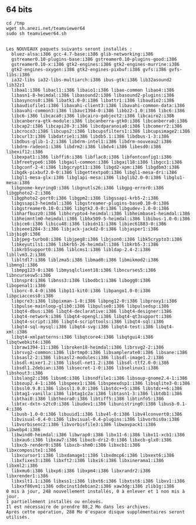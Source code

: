 64 bits
-------
    cd /tmp
    wget sh.anezi.net/teamviewer64
    sudo sh teamviewer64.sh


    Les NOUVEAUX paquets suivants seront installés :
      bluez-alsa:i386 gcc-4.7-base:i386 glib-networking:i386
      gstreamer0.10-plugins-base:i386 gstreamer0.10-plugins-good:i386
      gstreamer0.10-x:i386 gtk2-engines:i386 gtk2-engines-murrine:i386
      gtk2-engines-oxygen:i386 gtk2-engines-pixbuf:i386 gvfs:i386 gvfs-libs:i386
      ia32-libs ia32-libs-multiarch:i386 ibus-gtk:i386 lib32asound2 lib32z1
      libaa1:i386 libacl1:i386 libaio1:i386 libao-common libao4:i386
      libasn1-8-heimdal:i386 libasound2:i386 libasound2-plugins:i386
      libasyncns0:i386 libatk1.0-0:i386 libattr1:i386 libaudio2:i386
      libaudiofile1:i386 libavahi-client3:i386 libavahi-common-data:i386
      libavahi-common3:i386 libavc1394-0:i386 libbz2-1.0:i386 libc6:i386
      libc6-i386 libcaca0:i386 libcairo-gobject2:i386 libcairo2:i386
      libcanberra-gtk-module:i386 libcanberra-gtk0:i386 libcanberra0:i386
      libcap2:i386 libcapi20-3:i386 libcdparanoia0:i386 libcomerr2:i386
      libcroco3:i386 libcups2:i386 libcupsfilters1:i386 libcupsimage2:i386
      libcurl3:i386 libdatrie1:i386 libdb5.1:i386 libdbus-1-3:i386
      libdbus-glib-1-2:i386 libdrm-intel1:i386 libdrm-nouveau2:i386
      libdrm-radeon1:i386 libdrm2:i386 libdv4:i386 libesd0:i386 libexif12:i386
      libexpat1:i386 libffi6:i386 libflac8:i386 libfontconfig1:i386
      libfreetype6:i386 libgail-common:i386 libgail18:i386 libgcc1:i386
      libgconf-2-4:i386 libgcrypt11:i386 libgd2-xpm:i386 libgdbm3:i386
      libgdk-pixbuf2.0-0:i386 libgettextpo0:i386 libgl1-mesa-dri:i386
      libgl1-mesa-glx:i386 libglapi-mesa:i386 libglib2.0-0:i386 libglu1-mesa:i386
      libgnome-keyring0:i386 libgnutls26:i386 libgpg-error0:i386 libgphoto2-2:i386
      libgphoto2-port0:i386 libgpm2:i386 libgssapi-krb5-2:i386
      libgssapi3-heimdal:i386 libgstreamer-plugins-base0.10-0:i386
      libgstreamer0.10-0:i386 libgtk2.0-0:i386 libgudev-1.0-0:i386
      libharfbuzz0:i386 libhcrypto4-heimdal:i386 libheimbase1-heimdal:i386
      libheimntlm0-heimdal:i386 libhx509-5-heimdal:i386 libibus-1.0-0:i386
      libice6:i386 libicu48:i386 libidn11:i386 libiec61883-0:i386
      libieee1284-3:i386 libjack-jackd2-0:i386 libjasper1:i386 libjbig0:i386
      libjpeg-turbo8:i386 libjpeg8:i386 libjson0:i386 libk5crypto3:i386
      libkeyutils1:i386 libkrb5-26-heimdal:i386 libkrb5-3:i386
      libkrb5support0:i386 liblcms1:i386 libldap-2.4-2:i386 libllvm3.2:i386
      libltdl7:i386 liblzma5:i386 libmad0:i386 libmikmod2:i386 libmng1:i386
      libmpg123-0:i386 libmysqlclient18:i386 libncurses5:i386 libncursesw5:i386
      libnspr4:i386 libnss3:i386 libodbc1:i386 libogg0:i386 libopenal1:i386
      liborc-0.4-0:i386 libp11-kit0:i386 libpango1.0-0:i386 libpciaccess0:i386
      libpcre3:i386 libpixman-1-0:i386 libpng12-0:i386 libproxy1:i386
      libpulse-mainloop-glib0:i386 libpulse0:i386 libpulsedsp:i386
      libqt4-dbus:i386 libqt4-declarative:i386 libqt4-designer:i386
      libqt4-network:i386 libqt4-opengl:i386 libqt4-qt3support:i386
      libqt4-script:i386 libqt4-scripttools:i386 libqt4-sql:i386
      libqt4-sql-mysql:i386 libqt4-svg:i386 libqt4-test:i386 libqt4-xml:i386
      libqt4-xmlpatterns:i386 libqtcore4:i386 libqtgui4:i386 libqtwebkit4:i386
      libraw1394-11:i386 libroken18-heimdal:i386 librsvg2-2:i386
      librsvg2-common:i386 librtmp0:i386 libsamplerate0:i386 libsane:i386
      libsasl2-2:i386 libsasl2-modules:i386 libsdl-image1.2:i386
      libsdl-mixer1.2:i386 libsdl-net1.2:i386 libsdl-ttf2.0-0:i386
      libsdl1.2debian:i386 libsecret-1-0:i386 libselinux1:i386 libshout3:i386
      libslang2:i386 libsm6:i386 libsndfile1:i386 libsoup-gnome2.4-1:i386
      libsoup2.4-1:i386 libspeex1:i386 libspeexdsp1:i386 libsqlite3-0:i386
      libssl0.9.8:i386 libssl1.0.0:i386 libstdc++5:i386 libstdc++6:i386
      libtag1-vanilla:i386 libtag1c2a:i386 libtasn1-3:i386 libtdb1:i386
      libthai0:i386 libtheora0:i386 libtiff5:i386 libtinfo5:i386
      libtxc-dxtn-s2tc0:i386 libudev1:i386 libunistring0:i386 libusb-0.1-4:i386
      libusb-1.0-0:i386 libuuid1:i386 libv4l-0:i386 libv4lconvert0:i386
      libvisual-0.4-0:i386 libvisual-0.4-plugins:i386 libvorbis0a:i386
      libvorbisenc2:i386 libvorbisfile3:i386 libwavpack1:i386 libwebp4:i386
      libwind0-heimdal:i386 libwrap0:i386 libx11-6:i386 libx11-xcb1:i386
      libxau6:i386 libxaw7:i386 libxcb-dri2-0:i386 libxcb-glx0:i386
      libxcb-render0:i386 libxcb-shm0:i386 libxcb1:i386 libxcomposite1:i386
      libxcursor1:i386 libxdamage1:i386 libxdmcp6:i386 libxext6:i386
      libxfixes3:i386 libxft2:i386 libxi6:i386 libxinerama1:i386 libxml2:i386
      libxmu6:i386 libxp6:i386 libxpm4:i386 libxrandr2:i386 libxrender1:i386
      libxslt1.1:i386 libxss1:i386 libxt6:i386 libxtst6:i386 libxv1:i386
      libxxf86vm1:i386 odbcinst1debian2:i386 xaw3dg:i386 zlib1g:i386
    0 mis à jour, 248 nouvellement installés, 0 à enlever et 1 non mis à jour.
    1 partiellement installés ou enlevés.
    Il est nécessaire de prendre 88,2 Mo dans les archives.
    Après cette opération, 288 Mo d'espace disque supplémentaires seront utilisés.
